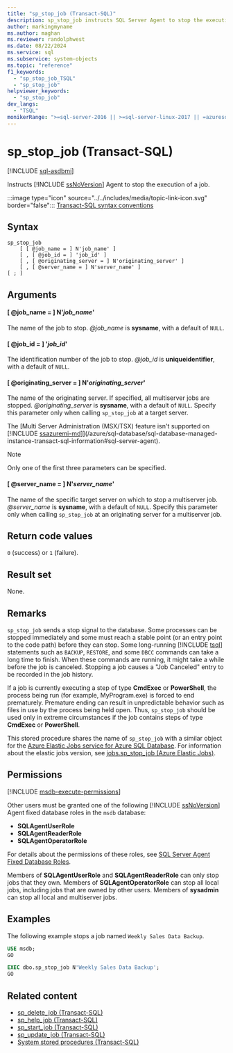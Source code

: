 ```yaml
---
title: "sp_stop_job (Transact-SQL)"
description: sp_stop_job instructs SQL Server Agent to stop the execution of a job.
author: markingmyname
ms.author: maghan
ms.reviewer: randolphwest
ms.date: 08/22/2024
ms.service: sql
ms.subservice: system-objects
ms.topic: "reference"
f1_keywords:
  - "sp_stop_job_TSQL"
  - "sp_stop_job"
helpviewer_keywords:
  - "sp_stop_job"
dev_langs:
  - "TSQL"
monikerRange: ">=sql-server-2016 || >=sql-server-linux-2017 || =azuresqldb-mi-current"
---
```

# sp_stop_job (Transact-SQL)

[!INCLUDE [sql-asdbmi](../../includes/applies-to-version/sql-asdbmi.md)]

Instructs [!INCLUDE [ssNoVersion](../../includes/ssnoversion-md.md)] Agent to stop the execution of a job.

:::image type="icon" source="../../includes/media/topic-link-icon.svg" border="false"::: [Transact-SQL syntax conventions](../../t-sql/language-elements/transact-sql-syntax-conventions-transact-sql.md)

## Syntax

```syntaxsql
sp_stop_job
    [ [ @job_name = ] N'job_name' ]
    [ , [ @job_id = ] 'job_id' ]
    [ , [ @originating_server = ] N'originating_server' ]
    [ , [ @server_name = ] N'server_name' ]
[ ; ]
```

## Arguments

#### [ @job_name = ] N'*job_name*'

The name of the job to stop. *@job_name* is **sysname**, with a default of `NULL`.

#### [ @job_id = ] '*job_id*'

The identification number of the job to stop. *@job_id* is **uniqueidentifier**, with a default of `NULL`.

#### [ @originating_server = ] N'*originating_server*'

The name of the originating server. If specified, all multiserver jobs are stopped. *@originating_server* is **sysname**, with a default of `NULL`. Specify this parameter only when calling `sp_stop_job` at a target server.

The [Multi Server Administration (MSX/TSX) feature isn't supported on [!INCLUDE [ssazuremi-md](../../includes/ssazuremi-md.md)]](/azure/sql-database/sql-database-managed-instance-transact-sql-information#sql-server-agent).

> [!NOTE]  
> Only one of the first three parameters can be specified.

#### [ @server_name = ] N'*server_name*'

The name of the specific target server on which to stop a multiserver job. *@server_name* is **sysname**, with a default of `NULL`. Specify this parameter only when calling `sp_stop_job` at an originating server for a multiserver job.

## Return code values

`0` (success) or `1` (failure).

## Result set

None.

## Remarks

`sp_stop_job` sends a stop signal to the database. Some processes can be stopped immediately and some must reach a stable point (or an entry point to the code path) before they can stop. Some long-running [!INCLUDE [tsql](../../includes/tsql-md.md)] statements such as `BACKUP`, `RESTORE`, and some `DBCC` commands can take a long time to finish. When these commands are running, it might take a while before the job is canceled. Stopping a job causes a "Job Canceled" entry to be recorded in the job history.

If a job is currently executing a step of type **CmdExec** or **PowerShell**, the process being run (for example, MyProgram.exe) is forced to end prematurely. Premature ending can result in unpredictable behavior such as files in use by the process being held open. Thus, `sp_stop_job` should be used only in extreme circumstances if the job contains steps of type **CmdExec** or **PowerShell**.

This stored procedure shares the name of `sp_stop_job` with a similar object for the [Azure Elastic Jobs service for Azure SQL Database](/azure/azure-sql/database/elastic-jobs-overview?view=azuresql-db&preserve-view=true). For information about the elastic jobs version, see [jobs.sp_stop_job (Azure Elastic Jobs)](sp-stop-job-elastic-jobs-transact-sql.md?view=azuresql-db&preserve-view=true).

## Permissions

[!INCLUDE [msdb-execute-permissions](../../includes/msdb-execute-permissions.md)]

Other users must be granted one of the following [!INCLUDE [ssNoVersion](../../includes/ssnoversion-md.md)] Agent fixed database roles in the `msdb` database:

- **SQLAgentUserRole**
- **SQLAgentReaderRole**
- **SQLAgentOperatorRole**

For details about the permissions of these roles, see [SQL Server Agent Fixed Database Roles](../../ssms/agent/sql-server-agent-fixed-database-roles.md).

Members of **SQLAgentUserRole** and **SQLAgentReaderRole** can only stop jobs that they own. Members of **SQLAgentOperatorRole** can stop all local jobs, including jobs that are owned by other users. Members of **sysadmin** can stop all local and multiserver jobs.

## Examples

The following example stops a job named `Weekly Sales Data Backup`.

```sql
USE msdb;
GO

EXEC dbo.sp_stop_job N'Weekly Sales Data Backup';
GO
```

## Related content

- [sp_delete_job (Transact-SQL)](sp-delete-job-transact-sql.md)
- [sp_help_job (Transact-SQL)](sp-help-job-transact-sql.md)
- [sp_start_job (Transact-SQL)](sp-start-job-transact-sql.md)
- [sp_update_job (Transact-SQL)](sp-update-job-transact-sql.md)
- [System stored procedures (Transact-SQL)](system-stored-procedures-transact-sql.md)
